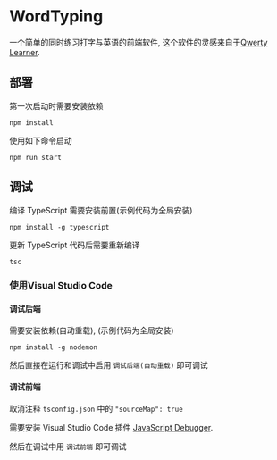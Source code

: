 <h1 style="align-text:center;">WordTyping</h1>

一个简单的同时练习打字与英语的前端软件, 这个软件的灵感来自于[Qwerty Learner](https://qwerty.kaiyi.cool/).


## 部署

第一次启动时需要安装依赖
```
npm install
```

使用如下命令启动
```
npm run start
```

## 调试

编译 TypeScript 需要安装前置(示例代码为全局安装)

```
npm install -g typescript
```

更新 TypeScript 代码后需要重新编译

```
tsc
```

### 使用Visual Studio Code

#### 调试后端

需要安装依赖(自动重载), (示例代码为全局安装)
```
npm install -g nodemon
```

然后直接在运行和调试中启用 `调试后端(自动重载)` 即可调试

#### 调试前端

取消注释 `tsconfig.json` 中的 `"sourceMap": true`

需要安装 Visual Studio Code 插件 [JavaScript Debugger](https://marketplace.visualstudio.com/items?itemName=ms-vscode.js-debug).

然后在调试中用 `调试前端` 即可调试
